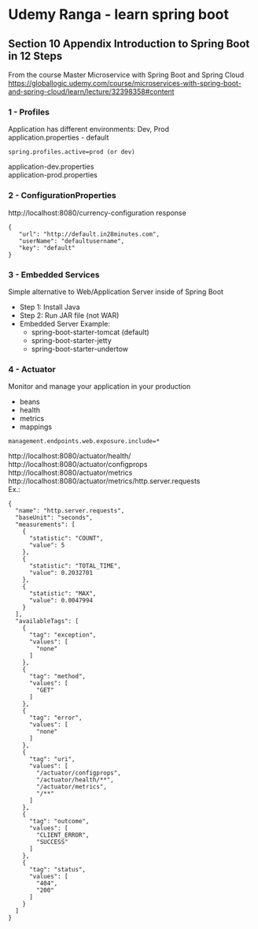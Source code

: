 # Udemy Ranga - learn spring boot
## Section 10 Appendix Introduction to Spring Boot in 12 Steps
From the course Master Microservice with Spring Boot and Spring Cloud  
https://globallogic.udemy.com/course/microservices-with-spring-boot-and-spring-cloud/learn/lecture/32398358#content

### 1 - Profiles
Application has different environments: Dev, Prod <br>
application.properties - default <br>
```
spring.profiles.active=prod (or dev)
```
application-dev.properties <br>
application-prod.properties

### 2 - ConfigurationProperties
http://localhost:8080/currency-configuration
response
```
{
   "url": "http://default.in28minutes.com",
   "userName": "defaultusername",
   "key": "default"
}
```
### 3 - Embedded Services
Simple alternative to Web/Application Server inside of Spring Boot
- Step 1: Install Java
- Step 2: Run JAR file (not WAR)
- Embedded Server Example: 
  - spring-boot-starter-tomcat (default)
  - spring-boot-starter-jetty
  - spring-boot-starter-undertow

### 4 - Actuator
Monitor and manage your application in your production
- beans
- health
- metrics
- mappings
```
management.endpoints.web.exposure.include=*
```
http://localhost:8080/actuator/health/ <br>
http://localhost:8080/actuator/configprops <br>
http://localhost:8080/actuator/metrics <br>
http://localhost:8080/actuator/metrics/http.server.requests <br>
Ex.:
```
{
  "name": "http.server.requests",
  "baseUnit": "seconds",
  "measurements": [
    {
      "statistic": "COUNT",
      "value": 5
    },
    {
      "statistic": "TOTAL_TIME",
      "value": 0.2032701
    },
    {
      "statistic": "MAX",
      "value": 0.0047994
    }
  ],
  "availableTags": [
    {
      "tag": "exception",
      "values": [
        "none"
      ]
    },
    {
      "tag": "method",
      "values": [
        "GET"
      ]
    },
    {
      "tag": "error",
      "values": [
        "none"
      ]
    },
    {
      "tag": "uri",
      "values": [
        "/actuator/configprops",
        "/actuator/health/**",
        "/actuator/metrics",
        "/**"
      ]
    },
    {
      "tag": "outcome",
      "values": [
        "CLIENT_ERROR",
        "SUCCESS"
      ]
    },
    {
      "tag": "status",
      "values": [
        "404",
        "200"
      ]
    }
  ]
}
```